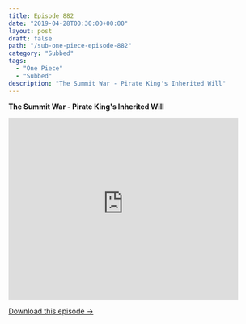 ```yaml
---
title: Episode 882
date: "2019-04-28T00:30:00+00:00"
layout: post
draft: false
path: "/sub-one-piece-episode-882"
category: "Subbed"
tags:
  - "One Piece"
  - "Subbed"
description: "The Summit War - Pirate King's Inherited Will"
---
```


**The Summit War - Pirate King's Inherited Will**

<iframe width="640" height="360" src="https://www.rapidvideo.com/e/G6FRPHFJU7" frameborder="0" marginwidth=0 marginheight=0 scrolling=no allowfullscreen style="max-width:90%;"></iframe>

<a href="http://ouo.io/qs/eCodkFEQ?s=https://www.rapidvideo.com/d/G6FRPHFJU7" class="styled_a">Download this episode →</a>

